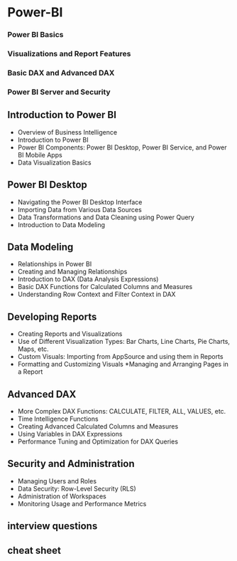 # Power-BI
### Power BI Basics
### Visualizations and Report Features
### Basic DAX and Advanced DAX
### Power BI Server and Security

## Introduction to Power BI
* Overview of Business Intelligence
* Introduction to Power BI
* Power BI Components: Power BI Desktop, Power BI Service, and Power BI Mobile Apps
* Data Visualization Basics
## Power BI Desktop
* Navigating the Power BI Desktop Interface
* Importing Data from Various Data Sources
* Data Transformations and Data Cleaning using Power Query
* Introduction to Data Modeling
## Data Modeling
* Relationships in Power BI
* Creating and Managing Relationships
* Introduction to DAX (Data Analysis Expressions)
* Basic DAX Functions for Calculated Columns and Measures
* Understanding Row Context and Filter Context in DAX
## Developing Reports
* Creating Reports and Visualizations
* Use of Different Visualization Types: Bar Charts, Line Charts, Pie Charts, Maps, etc.
* Custom Visuals: Importing from AppSource and using them in Reports
* Formatting and Customizing Visuals
*Managing and Arranging Pages in a Report
## Advanced DAX
* More Complex DAX Functions: CALCULATE, FILTER, ALL, VALUES, etc.
* Time Intelligence Functions
* Creating Advanced Calculated Columns and Measures
* Using Variables in DAX Expressions
* Performance Tuning and Optimization for DAX Queries
## Security and Administration
* Managing Users and Roles
* Data Security: Row-Level Security (RLS)
* Administration of Workspaces
* Monitoring Usage and Performance Metrics
  
## interview questions
## cheat sheet
